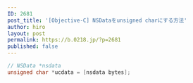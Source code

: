 ```yaml
---
ID: 2681
post_title: '[Objective-C] NSDataをunsigned charにする方法'
author: hiro
layout: post
permalink: https://b.0218.jp/?p=2681
published: false
---
```

```Objective-C
// NSData *nsdata
unsigned char *ucdata = [nsdata bytes];
```